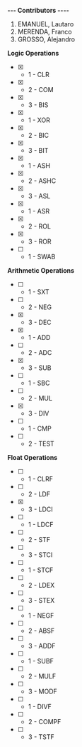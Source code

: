**---  Contributors  ----**   
1. EMANUEL, Lautaro
2. MERENDA, Franco
3. GROSSO, Alejandro

**Logic Operations**  
- [x] - 1 - CLR  
- [x] - 2 - COM   
- [x] - 3 - BIS  
- [x] - 1 - XOR  
- [x] - 2 - BIC  
- [x] - 3 - BIT  
- [x] - 1 - ASH  
- [x] - 2 - ASHC  
- [x] - 3 - ASL  
- [x] - 1 - ASR  
- [x] - 2 - ROL  
- [x] - 3 - ROR  
- [ ] - 1 - SWAB  

**Arithmetic Operations**  
- [ ] - 1 - SXT  
- [ ] - 2 - NEG  
- [x] - 3 - DEC
- [x] - 1 - ADD
- [ ] - 2 - ADC  
- [x] - 3 - SUB  
- [ ] - 1 - SBC  
- [ ] - 2 - MUL  
- [x] - 3 - DIV  
- [ ] - 1 - CMP  
- [ ] - 2 - TEST  
 
 **Float Operations**  
- [ ] - 1 - CLRF  
- [ ] - 2 - LDF  
- [x] - 3 - LDCI  
- [ ] - 1 - LDCF  
- [ ] - 2 - STF  
- [ ] - 3 - STCI  
- [ ] - 1 - STCF  
- [ ] - 2 - LDEX  
- [ ] - 3 - STEX  
- [ ] - 1 - NEGF  
- [ ] - 2 - ABSF  
- [ ] - 3 - ADDF  
- [ ] - 1 - SUBF  
- [ ] - 2 - MULF  
- [ ] - 3 - MODF  
- [ ] - 1 - DIVF   
- [ ] - 2 - COMPF  
- [ ] - 3 - TSTF